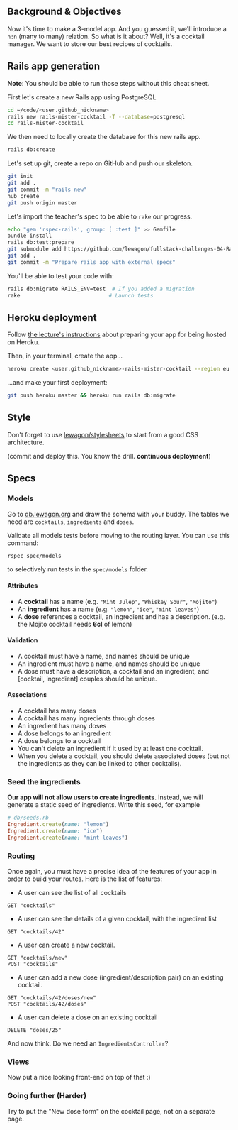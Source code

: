 ## Background & Objectives

Now it's time to make a 3-model app. And you guessed it, we'll introduce
a `n:n` (many to many) relation. So what is it about? Well, it's a cocktail
manager. We want to store our best recipes of cocktails.

## Rails app generation

**Note**: You should be able to run those steps without this cheat sheet.

First let's create a new Rails app using PostgreSQL

```bash
cd ~/code/<user.github_nickname>
rails new rails-mister-cocktail -T --database=postgresql
cd rails-mister-cocktail
```

We then need to locally create the database for this new rails app.

```bash
rails db:create
```

Let's set up git, create a repo on GitHub and push our skeleton.

```bash
git init
git add .
git commit -m "rails new"
hub create
git push origin master
```

Let's import the teacher's spec to be able to `rake` our progress.

```bash
echo "gem 'rspec-rails', group: [ :test ]" >> Gemfile
bundle install
rails db:test:prepare
git submodule add https://github.com/lewagon/fullstack-challenges-04-Rails-mister-cocktail-specs.git spec
git add .
git commit -m "Prepare rails app with external specs"
```

You'll be able to test your code with:

```bash
rails db:migrate RAILS_ENV=test  # If you added a migration
rake                            # Launch tests
```

## Heroku deployment

Follow [the lecture's instructions](https://karr.lewagon.org/lectures/rails/04-hosting-deployment/#/1/12) about
preparing your app for being hosted on Heroku.

Then, in your terminal, create the app...

```bash
heroku create <user.github_nickname>-rails-mister-cocktail --region eu
```

...and make your first deployment:

```bash
git push heroku master && heroku run rails db:migrate
```

## Style

Don't forget to use [lewagon/stylesheets](https://github.com/lewagon/rails-stylesheets)
to start from a good CSS architecture.

(commit and deploy this. You know the drill. **continuous deployment**)

## Specs

### Models

Go to [db.lewagon.org](http://db.lewagon.org) and draw the schema with your buddy. The tables
we need are `cocktails`, `ingredients` and `doses`.

Validate all models tests before moving to the routing layer. You can use this command:

```bash
rspec spec/models
```

to selectively run tests in the `spec/models` folder.

#### Attributes

- A **cocktail** has a name (e.g. `"Mint Julep"`, `"Whiskey Sour"`, `"Mojito"`)
- An **ingredient** has a name (e.g. `"lemon"`, `"ice"`, `"mint leaves"`)
- A **dose** references a cocktail, an ingredient and has a description. (e.g. the Mojito cocktail needs **6cl** of lemon)

#### Validation

- A cocktail must have a name, and names should be unique
- An ingredient must have a name, and names should be unique
- A dose must have a description, a cocktail and an ingredient, and [cocktail, ingredient] couples should be unique.

#### Associations

- A cocktail has many doses
- A cocktail has many ingredients through doses
- An ingredient has many doses
- A dose belongs to an ingredient
- A dose belongs to a cocktail
- You can't delete an ingredient if it used by at least one cocktail.
- When you delete a cocktail, you should delete associated doses (but not the ingredients as they can be linked to other cocktails).

### Seed the ingredients

**Our app will not allow users to create ingredients**.
Instead, we will generate a static seed of ingredients.
Write this seed, for example

```ruby
# db/seeds.rb
Ingredient.create(name: "lemon")
Ingredient.create(name: "ice")
Ingredient.create(name: "mint leaves")
```

### Routing

Once again, you must have a precise idea of the features of your app in order to build your routes. Here is the list of features:

- A user can see the list of all cocktails

```
GET "cocktails"
```

- A user can see the details of a given cocktail, with the ingredient list

```
GET "cocktails/42"
```

- A user can create a new cocktail.

```
GET "cocktails/new"
POST "cocktails"
```

- A user can add a new dose (ingredient/description pair) on an existing cocktail.

```
GET "cocktails/42/doses/new"
POST "cocktails/42/doses"
```

- A user can delete a dose on an existing cocktail

```
DELETE "doses/25"
```

And now think. Do we need an `IngredientsController`?


### Views

Now put a nice looking front-end on top of that :)

### Going further (Harder)

Try to put the "New dose form" on the cocktail page, not on a separate page.

